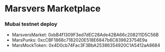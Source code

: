 # Marsvers Marketplace


### Mubai testnet deploy
  - MarsversMarket: 0xbB4f1309F3ed7dEC28Ade42BA66c208211D5C56B
  - MarsPunks: 0xcCBF1868c7182020E518E6847b6C839623754E9a
  - MarsMockToken: 0x4D0cb74Fac3F3BbA25386354920C1A5412aA8684

